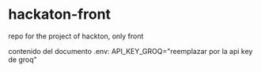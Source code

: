 # hackaton-front
repo for the project of hackton, only front

contenido del documento .env:
API_KEY_GROQ="reemplazar por la api key de groq"